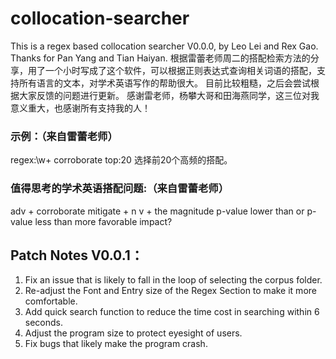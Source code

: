 # collocation-searcher
This is a regex based collocation searcher V0.0.0, by Leo Lei and Rex Gao.
Thanks for Pan Yang and Tian Haiyan.
根据雷蕾老师周二的搭配检索方法的分享，用了一个小时写成了这个软件，可以根据正则表达式查询相关词语的搭配，支持所有语言的文本，对学术英语写作的帮助很大。
目前比较粗糙，之后会尝试根据大家反馈的问题进行更新。
感谢雷老师，杨攀大哥和田海燕同学，这三位对我意义重大，也感谢所有支持我的人！

### 示例：（来自雷蕾老师）
regex:\w+ corroborate
top:20
选择前20个高频的搭配。

### 值得思考的学术英语搭配问题:（来自雷蕾老师）
adv + corroborate
mitigate + n
v + the magnitude
p-value lower than or p-value less than
more favorable impact?

## Patch Notes V0.0.1：
1. Fix an issue that is likely to fall in the loop of selecting the corpus folder.
2. Re-adjust the Font and Entry size of the Regex Section to make it more comfortable.
3. Add quick search function to reduce the time cost in searching within 6 seconds.
4. Adjust the program size to protect eyesight of users.
5. Fix bugs that likely make the program crash.